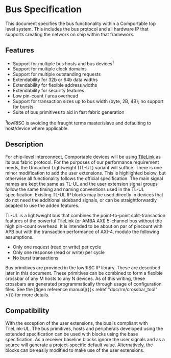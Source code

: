 # Bus Specification

This document specifies the bus functionality within a Comportable top level
system. This includes the bus protocol and all hardware IP that supports
creating the network on chip within that framework.

## Features

- Support for multiple bus hosts and bus devices<sup>1</sup>
- Support for multiple clock domains
- Support for multiple outstanding requests
- Extendability for 32b or 64b data widths
- Extendability for flexible address widths
- Extendability for security features
- Low pin-count / area overhead
- Support for transaction sizes up to bus width (byte, 2B, 4B); no
  support for bursts
- Suite of bus primitives to aid in fast fabric generation

<sup>1</sup>lowRISC is avoiding the fraught terms master/slave and defaulting
to host/device where applicable.

## Description

For chip-level interconnect, Comportable devices will be using
[TileLink](https://static.dev.sifive.com/docs/tilelink/tilelink-spec-1.7-draft.pdf)
as its bus fabric protocol. For the purposes of our performance
requirement needs, the Uncached Lightweight (TL-UL) variant will
suffice. There is one minor modification to add the user extensions. This
is highlighted below, but otherwise all functionality follows the official
specification. The main signal names are kept the same as TL-UL and the
user extension signal groups follow the same timing and naming conventions
used in the TL-UL specification. Existing TL-UL IP blocks may be used
directly in devices that do not need the additional sideband signals,
or can be straightforwardly adapted to use the added features.

TL-UL is a lightweight bus that combines the point-to-point
split-transaction features of the powerful TileLink (or AMBA AXI)
5-channel bus without the high pin-count overhead. It is intended to be
about on par of pincount with APB but with the transaction performance of
AXI-4, modulo the following assumptions.

- Only one request (read or write) per cycle
- Only one response (read or write) per cycle
- No burst transactions

Bus primitives are provided in the lowRISC IP library. These are
described later in this document. These primitives can be combined to form
a flexible crossbar of any M hosts to any N devices. As of this writing,
these crossbars are generated programmatically through usage of configuration files.
See the [tlgen reference manual]({{< relref "doc/rm/crossbar_tool" >}}) for more details.

## Compatibility

With the exception of the user extensions, the bus is
compliant with TileLink-UL. The bus primitives, hosts and peripherals
developed using the extended specification can be used with
blocks using the base specification. As a receiver baseline blocks
ignore the user signals and as a
source will generate a project-specific default value. Alternatively,
the blocks can be easily modified to make use of the user extensions.
